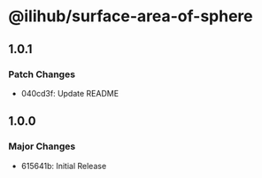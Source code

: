 # @ilihub/surface-area-of-sphere

## 1.0.1

### Patch Changes

- 040cd3f: Update README

## 1.0.0

### Major Changes

- 615641b: Initial Release
